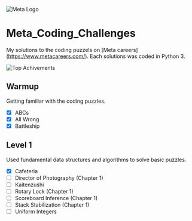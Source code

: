 ![Meta Logo](https://www.facebook.com/images/candidate_portal/desktop/2x/meta-lockup-primary_16_light-2x.png)

# Meta_Coding_Challenges
My solutions to the coding puzzels on [Meta careers] (https://www.metacareers.com/). Each solutions was coded in Python 3.

![Top Achivements](https://static.xx.fbcdn.net/rsrc.php/v3/ya/r/fZkSBrnusyM.png)


## Warmup
Getting familiar with the coding puzzles.
- [x] ABCs
- [x] All Wrong
- [x] Battleship

## Level 1
Used fundamental data structures and algorithms to solve basic puzzles.
- [x] Cafeteria
- [ ] Director of Photography (Chapter 1)
- [ ] Kaitenzushi
- [ ] Rotary Lock (Chapter 1)
- [ ] Scoreboard Inference (Chapter 1)
- [ ] Stack Stabilization (Chapter 1)
- [ ] Uniform Integers
